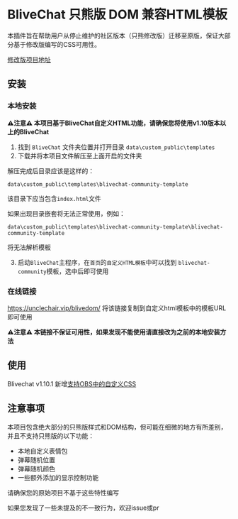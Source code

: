 # BliveChat 只熊版 DOM 兼容HTML模板

本插件旨在帮助用户从停止维护的社区版本（只熊修改版）迁移至原版，保证大部分基于修改版编写的CSS可用性。

[修改版项目地址](https://github.com/DoodleBears/blivechat)

## 安装

### 本地安装
__⚠注意⚠ 本项目基于BliveChat自定义HTML功能，请确保您将使用v1.10版本以上的BliveChat__

1. 找到 `BliveChat` 文件夹位置并打开目录 `data\custom_public\templates`
2. 下载并将本项目文件解压至上面开启的文件夹

解压完成后目录应该是这样的：

`data\custom_public\templates\blivechat-community-template`

该目录下应当包含`index.html`文件

如果出现目录嵌套将无法正常使用，例如：

`data\custom_public\templates\blivechat-community-template\blivechat-community-template`

将无法解析模板

3. 启动`BliveChat`主程序，在`首页`的`自定义HTML模板`中可以找到 `blivechat-community`模板，选中后即可使用

### 在线链接

https://unclechair.vip/blivedom/
将该链接复制到自定义html模板中的模板URL即可使用

__⚠注意⚠ 本链接不保证可用性，如果发现不能使用请直接改为之前的本地安装方法__

## 使用

Blivechat v1.10.1 新增[支持OBS中的自定义CSS](https://github.com/xfgryujk/blivechat/wiki/%E8%87%AA%E5%AE%9A%E4%B9%89HTML%E6%A8%A1%E6%9D%BF#%E6%94%AF%E6%8C%81obs%E4%B8%AD%E7%9A%84%E8%87%AA%E5%AE%9A%E4%B9%89css)

## 注意事项

本项目包含绝大部分的只熊版样式和DOM结构，但可能在细微的地方有所差别，并且不支持只熊版的以下功能：

- 本地自定义表情包
- 弹幕随机位置
- 弹幕随机颜色
- 一些额外添加的显示控制功能

请确保您的原始项目不基于这些特性编写

如果您发现了一些未提及的不一致行为，欢迎issue或pr
